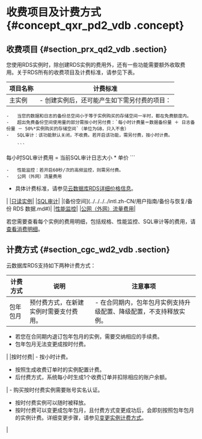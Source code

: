 # 收费项目及计费方式 {#concept_qxr_pd2_vdb .concept}

## 收费项目 {#section_prx_qd2_vdb .section}

您使用RDS实例时，除创建RDS实例的费用外，还有一些功能需要额外收取费用。关于RDS所有的收费项目及计费标准，请参见下表。

|项目名称|计费标准|
|----|----|
|主实例| -   创建实例后，还可能产生如下需另付费的项目：
    -   当您的数据和日志的备份总空间小于等于实例购买的存储空间一半时，都在免费额度内。
    -   超出免费备份空间使用量的部分需按小时另付费：`每小时计费量＝数据备份量 ＋ 日志备份量 － 50%*实例购买的存储空间`（单位为GB，只入不舍）
    -   SQL审计：该功能默认关闭，不收费。若开启该功能，需另付费，按小时计费。

        ```
每小时SQL审计费用 = 当前SQL审计日志大小 * 单价
        ```

    -   性能监控：若开启60秒/次的高频监控，则需另付费。
    -   公网（外网）流量费用
-   具体计费标准，请参见[云数据库RDS详细价格信息](https://www.alibabacloud.com/product/apsaradb-for-rds?spm=a3c0i.7938564.220486.9.42173afcq1FHk9#pricing)。

 |
|[只读实例](../../../../intl.zh-CN/快速入门MySQL版/扩展实例/只读实例/只读实例简介.md#)|
|[SQL审计](../../../../intl.zh-CN/用户指南/安全管理/SQL审计.md)|
|[备份空间](../../../../intl.zh-CN/用户指南/备份与恢复/备份 RDS 数据.md#)|
|[性能监控](../../../../intl.zh-CN/用户指南/监控与报警/设置监控频率.md#)|
|[公网（外网）流量费用](../../../../intl.zh-CN/用户指南/网络管理/设置内外网地址.md#)|

若您需要查看每个实例的费用明细，包括规格、性能监控、SQL审计等的费用，请[查看消费明细](intl.zh-CN/产品定价/查看消费明细.md#)。

## 计费方式 {#section_cgc_wd2_vdb .section}

云数据库RDS支持如下两种计费方式：

|计费方式|说明|注意事项|
|----|--|----|
|包年包月|预付费方式，在新建实例时需要支付费用。| -   在合同期内，包年包月实例支持升级配置、降级配置，不支持释放实例。
-   若您在合同期内退订包年包月的实例，需要交纳相应的手续费。
-   包年包月无法变更成按时付费。

 |
|按时付费| -   按小时计费。
-   按照生成收费订单时的实例配置计费。
-   后付费方式，系统每小时生成1个收费订单并扣除相应的账户余额。

 | -   购买按时付费实例需要账号实名认证。
-   按时付费实例可以随时被释放。
-   按时付费可以变更成包年包月，且付费方式变更成功后，会即刻按照包年包月的实例计费。详细变更步骤，请参见[变更实例计费方式](../../../../intl.zh-CN/用户指南/实例管理/按时计费实例转包年包月.md#)。

 |

